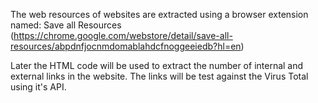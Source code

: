 The web resources of websites are extracted using a browser extension named: Save all Resources (https://chrome.google.com/webstore/detail/save-all-resources/abpdnfjocnmdomablahdcfnoggeeiedb?hl=en)

Later the HTML code will be used to extract the number of internal and external links in the website. The links will be test against the Virus Total using it's API.